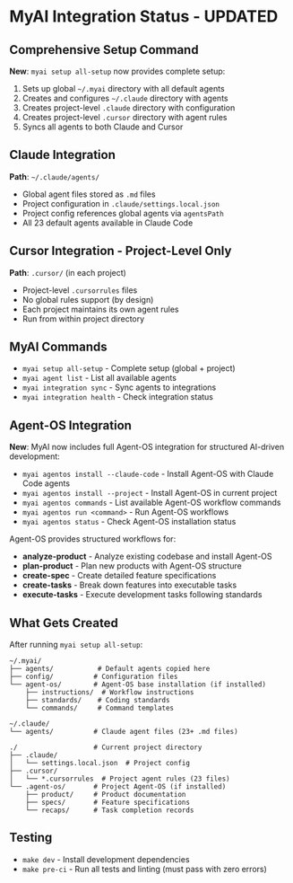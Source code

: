 # MyAI Integration Status - UPDATED

## Comprehensive Setup Command
**New**: `myai setup all-setup` now provides complete setup:
1. Sets up global `~/.myai` directory with all default agents
2. Creates and configures `~/.claude` directory with agents
3. Creates project-level `.claude` directory with configuration
4. Creates project-level `.cursor` directory with agent rules
5. Syncs all agents to both Claude and Cursor

## Claude Integration
**Path**: `~/.claude/agents/`
- Global agent files stored as `.md` files
- Project configuration in `.claude/settings.local.json`
- Project config references global agents via `agentsPath`
- All 23 default agents available in Claude Code

## Cursor Integration - Project-Level Only
**Path**: `.cursor/` (in each project)
- Project-level `.cursorrules` files
- No global rules support (by design)
- Each project maintains its own agent rules
- Run from within project directory

## MyAI Commands
- `myai setup all-setup` - Complete setup (global + project)
- `myai agent list` - List all available agents
- `myai integration sync` - Sync agents to integrations
- `myai integration health` - Check integration status

## Agent-OS Integration
**New**: MyAI now includes full Agent-OS integration for structured AI-driven development:
- `myai agentos install --claude-code` - Install Agent-OS with Claude Code agents
- `myai agentos install --project` - Install Agent-OS in current project
- `myai agentos commands` - List available Agent-OS workflow commands
- `myai agentos run <command>` - Run Agent-OS workflows
- `myai agentos status` - Check Agent-OS installation status

Agent-OS provides structured workflows for:
- **analyze-product** - Analyze existing codebase and install Agent-OS
- **plan-product** - Plan new products with Agent-OS structure
- **create-spec** - Create detailed feature specifications
- **create-tasks** - Break down features into executable tasks
- **execute-tasks** - Execute development tasks following standards

## What Gets Created
After running `myai setup all-setup`:
```
~/.myai/
├── agents/           # Default agents copied here
├── config/          # Configuration files
└── agent-os/        # Agent-OS base installation (if installed)
    ├── instructions/  # Workflow instructions
    ├── standards/    # Coding standards
    └── commands/     # Command templates

~/.claude/
└── agents/          # Claude agent files (23+ .md files)

./                   # Current project directory
├── .claude/
│   └── settings.local.json  # Project config
├── .cursor/
│   └── *.cursorrules  # Project agent rules (23 files)
└── .agent-os/       # Project Agent-OS (if installed)
    ├── product/     # Product documentation
    ├── specs/       # Feature specifications
    └── recaps/      # Task completion records
```

## Testing
- `make dev` - Install development dependencies
- `make pre-ci` - Run all tests and linting (must pass with zero errors)
